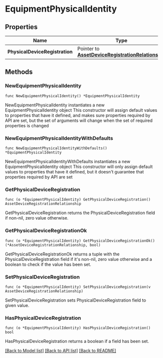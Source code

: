 # EquipmentPhysicalIdentity

## Properties

Name | Type | Description | Notes
------------ | ------------- | ------------- | -------------
**PhysicalDeviceRegistration** | Pointer to [**AssetDeviceRegistrationRelationship**](asset.DeviceRegistration.Relationship.md) |  | [optional] 

## Methods

### NewEquipmentPhysicalIdentity

`func NewEquipmentPhysicalIdentity() *EquipmentPhysicalIdentity`

NewEquipmentPhysicalIdentity instantiates a new EquipmentPhysicalIdentity object
This constructor will assign default values to properties that have it defined,
and makes sure properties required by API are set, but the set of arguments
will change when the set of required properties is changed

### NewEquipmentPhysicalIdentityWithDefaults

`func NewEquipmentPhysicalIdentityWithDefaults() *EquipmentPhysicalIdentity`

NewEquipmentPhysicalIdentityWithDefaults instantiates a new EquipmentPhysicalIdentity object
This constructor will only assign default values to properties that have it defined,
but it doesn't guarantee that properties required by API are set

### GetPhysicalDeviceRegistration

`func (o *EquipmentPhysicalIdentity) GetPhysicalDeviceRegistration() AssetDeviceRegistrationRelationship`

GetPhysicalDeviceRegistration returns the PhysicalDeviceRegistration field if non-nil, zero value otherwise.

### GetPhysicalDeviceRegistrationOk

`func (o *EquipmentPhysicalIdentity) GetPhysicalDeviceRegistrationOk() (*AssetDeviceRegistrationRelationship, bool)`

GetPhysicalDeviceRegistrationOk returns a tuple with the PhysicalDeviceRegistration field if it's non-nil, zero value otherwise
and a boolean to check if the value has been set.

### SetPhysicalDeviceRegistration

`func (o *EquipmentPhysicalIdentity) SetPhysicalDeviceRegistration(v AssetDeviceRegistrationRelationship)`

SetPhysicalDeviceRegistration sets PhysicalDeviceRegistration field to given value.

### HasPhysicalDeviceRegistration

`func (o *EquipmentPhysicalIdentity) HasPhysicalDeviceRegistration() bool`

HasPhysicalDeviceRegistration returns a boolean if a field has been set.


[[Back to Model list]](../README.md#documentation-for-models) [[Back to API list]](../README.md#documentation-for-api-endpoints) [[Back to README]](../README.md)


